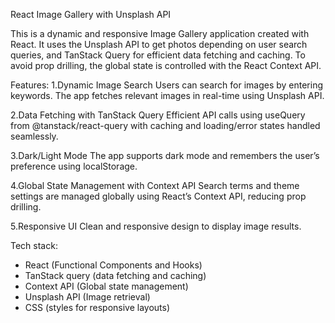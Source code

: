 React Image Gallery with Unsplash API

This is a dynamic and responsive Image Gallery application created with React. It uses the Unsplash API to get photos depending on user search queries, and TanStack Query for efficient data fetching and caching. To avoid prop drilling, the global state is controlled with the React Context API.

Features:
1.Dynamic Image Search
Users can search for images by entering keywords. The app fetches relevant images in real-time using Unsplash API.

2.Data Fetching with TanStack Query
Efficient API calls using useQuery from @tanstack/react-query with caching and loading/error states handled seamlessly.

3.Dark/Light Mode
The app supports dark mode and remembers the user’s preference using localStorage.

4.Global State Management with Context API
Search terms and theme settings are managed globally using React’s Context API, reducing prop drilling.

5.Responsive UI
Clean and responsive design to display image results.

Tech stack:
* React (Functional Components and Hooks)
* TanStack query (data fetching and caching)
* Context API (Global state management)
* Unsplash API (Image retrieval)
* CSS (styles for responsive layouts)
